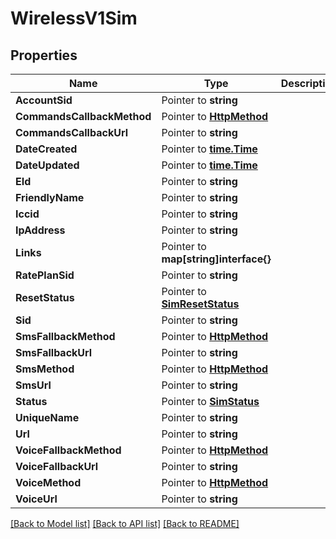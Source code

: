 # WirelessV1Sim

## Properties

Name | Type | Description | Notes
------------ | ------------- | ------------- | -------------
**AccountSid** | Pointer to **string** |  |
**CommandsCallbackMethod** | Pointer to [**HttpMethod**](http_method.md) |  |
**CommandsCallbackUrl** | Pointer to **string** |  |
**DateCreated** | Pointer to [**time.Time**](time.Time.md) |  |
**DateUpdated** | Pointer to [**time.Time**](time.Time.md) |  |
**EId** | Pointer to **string** |  |
**FriendlyName** | Pointer to **string** |  |
**Iccid** | Pointer to **string** |  |
**IpAddress** | Pointer to **string** |  |
**Links** | Pointer to **map[string]interface{}** |  |
**RatePlanSid** | Pointer to **string** |  |
**ResetStatus** | Pointer to [**SimResetStatus**](sim_reset_status.md) |  |
**Sid** | Pointer to **string** |  |
**SmsFallbackMethod** | Pointer to [**HttpMethod**](http_method.md) |  |
**SmsFallbackUrl** | Pointer to **string** |  |
**SmsMethod** | Pointer to [**HttpMethod**](http_method.md) |  |
**SmsUrl** | Pointer to **string** |  |
**Status** | Pointer to [**SimStatus**](sim_status.md) |  |
**UniqueName** | Pointer to **string** |  |
**Url** | Pointer to **string** |  |
**VoiceFallbackMethod** | Pointer to [**HttpMethod**](http_method.md) |  |
**VoiceFallbackUrl** | Pointer to **string** |  |
**VoiceMethod** | Pointer to [**HttpMethod**](http_method.md) |  |
**VoiceUrl** | Pointer to **string** |  |

[[Back to Model list]](../README.md#documentation-for-models) [[Back to API list]](../README.md#documentation-for-api-endpoints) [[Back to README]](../README.md)


